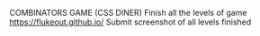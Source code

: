 COMBINATORS GAME (CSS DINER)
Finish all the levels of game https://flukeout.github.io/
Submit screenshot of all levels finished